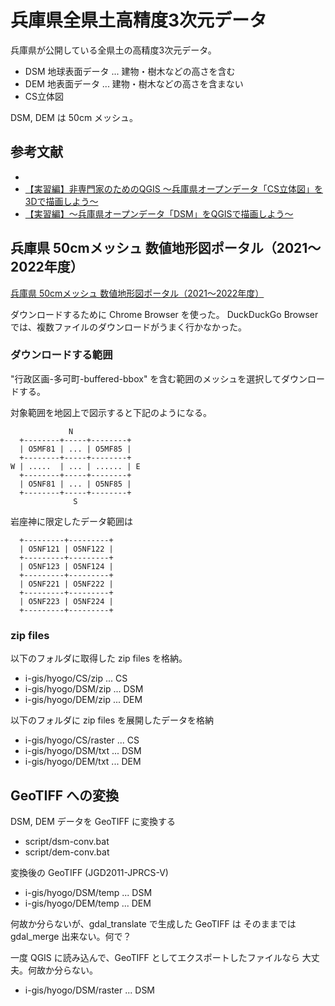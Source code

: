 # 兵庫県全県土高精度3次元データ

兵庫県が公開している全県土の高精度3次元データ。

- DSM 地球表面データ ... 建物・樹木などの高さを含む
- DEM 地表面データ ... 建物・樹木などの高さを含まない
- CS立体図

DSM, DEM は 50cm メッシュ。

## 参考文献
- 
- [【実習編】非専門家のためのQGIS ～兵庫県オープンデータ「CS立体図」を3Dで描画しよう～](https://note.com/kinari_iro/n/n0641c3d93001)
- [【実習編】～兵庫県オープンデータ「DSM」をQGISで描画しよう～](https://note.com/kinari_iro/n/nd291716f021b)


## 兵庫県 50cmメッシュ 数値地形図ポータル（2021～2022年度）

[兵庫県 50cmメッシュ 数値地形図ポータル（2021～2022年度）](https://www.geospatial.jp/ckan/dataset/2022-hyougo-geo-potal)

ダウンロードするために Chrome Browser を使った。
DuckDuckGo Browser では、複数ファイルのダウンロードがうまく行かなかった。

### ダウンロードする範囲

"行政区画-多可町-buffered-bbox" を含む範囲のメッシュを選択してダウンロードする。

対象範囲を地図上で図示すると下記のようになる。

```
             N
  +--------+-----+--------+
  | O5MF81 | ... | O5MF85 |
  +--------+-----+--------+
W | .....  | ... | ...... | E
  +--------+-----+--------+
  | O5NF81 | ... | O5NF85 |
  +--------+-----+--------+
              S
```

岩座神に限定したデータ範囲は

```
  +---------+---------+
  | O5NF121 | O5NF122 |
  +---------+---------+
  | O5NF123 | O5NF124 |
  +---------+---------+
  | O5NF221 | O5NF222 |
  +---------+---------+
  | O5NF223 | O5NF224 |
  +---------+---------+
```

### zip files

以下のフォルダに取得した zip files を格納。

- i-gis/hyogo/CS/zip ... CS
- i-gis/hyogo/DSM/zip ... DSM
- i-gis/hyogo/DEM/zip ... DEM

以下のフォルダに zip files を展開したデータを格納

- i-gis/hyogo/CS/raster ... CS
- i-gis/hyogo/DSM/txt ... DSM
- i-gis/hyogo/DEM/txt ... DEM

## GeoTIFF への変換

DSM, DEM データを GeoTIFF に変換する

- script/dsm-conv.bat
- script/dem-conv.bat

変換後の GeoTIFF (JGD2011-JPRCS-V)

- i-gis/hyogo/DSM/temp ... DSM
- i-gis/hyogo/DEM/temp ... DEM

何故か分らないが、gdal_translate で生成した GeoTIFF は
そのままでは gdal_merge 出来ない。何で？

一度 QGIS に読み込んで、GeoTIFF としてエクスポートしたファイルなら
大丈夫。何故か分らない。

- i-gis/hyogo/DSM/raster ... DSM
